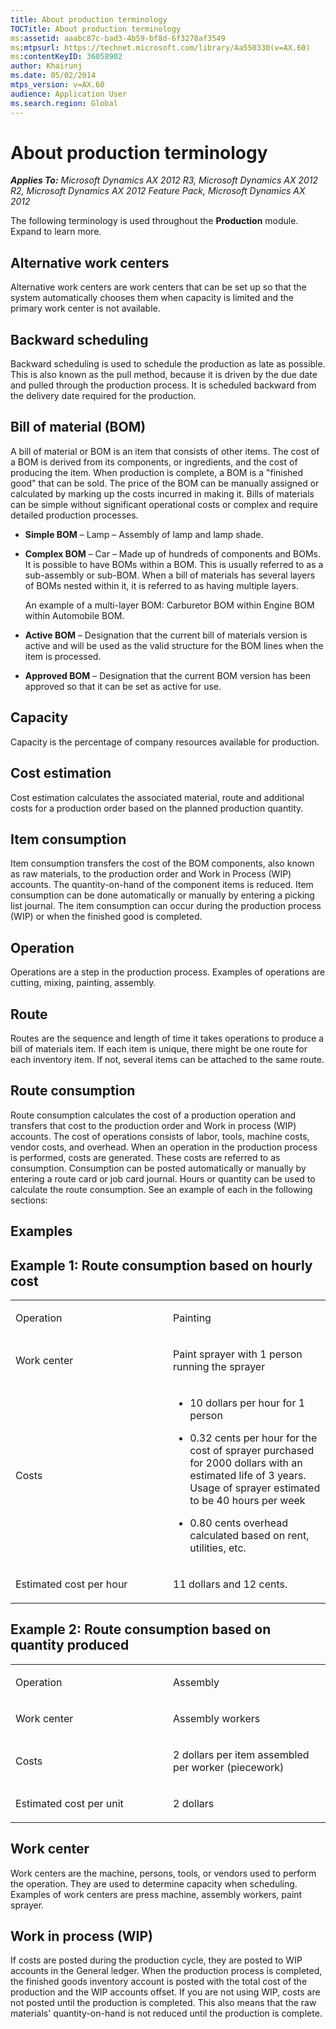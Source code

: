 ```yaml
---
title: About production terminology
TOCTitle: About production terminology
ms:assetid: aaabc87c-bad3-4b59-bf8d-6f3278af3549
ms:mtpsurl: https://technet.microsoft.com/library/Aa550330(v=AX.60)
ms:contentKeyID: 36058902
author: Khairunj
ms.date: 05/02/2014
mtps_version: v=AX.60
audience: Application User
ms.search.region: Global
---
```


# About production terminology 


_**Applies To:** Microsoft Dynamics AX 2012 R3, Microsoft Dynamics AX 2012 R2, Microsoft Dynamics AX 2012 Feature Pack, Microsoft Dynamics AX 2012_

The following terminology is used throughout the **Production** module. Expand to learn more.

## Alternative work centers

Alternative work centers are work centers that can be set up so that the system automatically chooses them when capacity is limited and the primary work center is not available.

## Backward scheduling

Backward scheduling is used to schedule the production as late as possible. This is also known as the pull method, because it is driven by the due date and pulled through the production process. It is scheduled backward from the delivery date required for the production.

## Bill of material (BOM)

A bill of material or BOM is an item that consists of other items. The cost of a BOM is derived from its components, or ingredients, and the cost of producing the item. When production is complete, a BOM is a "finished good" that can be sold. The price of the BOM can be manually assigned or calculated by marking up the costs incurred in making it. Bills of materials can be simple without significant operational costs or complex and require detailed production processes.

  - **Simple BOM** – Lamp – Assembly of lamp and lamp shade.

  - **Complex BOM** – Car – Made up of hundreds of components and BOMs. It is possible to have BOMs within a BOM. This is usually referred to as a sub-assembly or sub-BOM. When a bill of materials has several layers of BOMs nested within it, it is referred to as having multiple layers.
    
    An example of a multi-layer BOM: Carburetor BOM within Engine BOM within Automobile BOM.

  - **Active BOM** – Designation that the current bill of materials version is active and will be used as the valid structure for the BOM lines when the item is processed.

  - **Approved BOM** – Designation that the current BOM version has been approved so that it can be set as active for use.

## Capacity

Capacity is the percentage of company resources available for production.

## Cost estimation

Cost estimation calculates the associated material, route and additional costs for a production order based on the planned production quantity.

## Item consumption

Item consumption transfers the cost of the BOM components, also known as raw materials, to the production order and Work in Process (WIP) accounts. The quantity-on-hand of the component items is reduced. Item consumption can be done automatically or manually by entering a picking list journal. The item consumption can occur during the production process (WIP) or when the finished good is completed.

## Operation

Operations are a step in the production process. Examples of operations are cutting, mixing, painting, assembly.

## Route

Routes are the sequence and length of time it takes operations to produce a bill of materials item. If each item is unique, there might be one route for each inventory item. If not, several items can be attached to the same route.

## Route consumption

Route consumption calculates the cost of a production operation and transfers that cost to the production order and Work in process (WIP) accounts. The cost of operations consists of labor, tools, machine costs, vendor costs, and overhead. When an operation in the production process is performed, costs are generated. These costs are referred to as consumption. Consumption can be posted automatically or manually by entering a route card or job card journal. Hours or quantity can be used to calculate the route consumption. See an example of each in the following sections:

## Examples

## Example 1: Route consumption based on hourly cost

<table>
<colgroup>
<col style="width: 50%" />
<col style="width: 50%" />
</colgroup>
<tbody>
<tr class="odd">
<td><p>Operation</p></td>
<td><p>Painting</p></td>
</tr>
<tr class="even">
<td><p>Work center</p></td>
<td><p>Paint sprayer with 1 person running the sprayer</p></td>
</tr>
<tr class="odd">
<td><p>Costs</p></td>
<td><ul>
<li><p>10 dollars per hour for 1 person</p></li>
<li><p>0.32 cents per hour for the cost of sprayer purchased for 2000 dollars with an estimated life of 3 years. Usage of sprayer estimated to be 40 hours per week</p></li>
<li><p>0.80 cents overhead calculated based on rent, utilities, etc.</p></li>
</ul></td>
</tr>
<tr class="even">
<td><p>Estimated cost per hour</p></td>
<td><p>11 dollars and 12 cents.</p></td>
</tr>
</tbody>
</table>


## Example 2: Route consumption based on quantity produced

<table>
<colgroup>
<col style="width: 50%" />
<col style="width: 50%" />
</colgroup>
<tbody>
<tr class="odd">
<td><p>Operation</p></td>
<td><p>Assembly</p></td>
</tr>
<tr class="even">
<td><p>Work center</p></td>
<td><p>Assembly workers</p></td>
</tr>
<tr class="odd">
<td><p>Costs</p></td>
<td><p>2 dollars per item assembled per worker (piecework)</p></td>
</tr>
<tr class="even">
<td><p>Estimated cost per unit</p></td>
<td><p>2 dollars</p></td>
</tr>
</tbody>
</table>


## Work center

Work centers are the machine, persons, tools, or vendors used to perform the operation. They are used to determine capacity when scheduling. Examples of work centers are press machine, assembly workers, paint sprayer.

## Work in process (WIP)

If costs are posted during the production cycle, they are posted to WIP accounts in the General ledger. When the production process is completed, the finished goods inventory account is posted with the total cost of the production and the WIP accounts offset. If you are not using WIP, costs are not posted until the production is completed. This also means that the raw materials' quantity-on-hand is not reduced until the production is complete.

  


